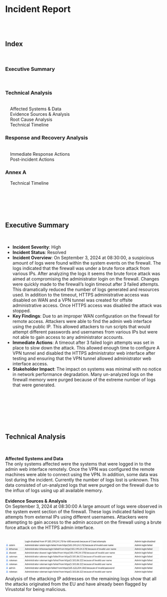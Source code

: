 <html>

<h1>Incident Report</h1>
<br />
<br />
 

<h2>Index</h2>
<br />

<h3>Executive Summary </h3>
<br />
<h3>Technical Analysis</h3>
<br />
	&nbsp; &nbsp; Affected Systems & Data
<br />
	&nbsp; &nbsp; Evidence Sources & Analysis 
<br />
	&nbsp; &nbsp; Root Cause Analysis	
<br />
	&nbsp; &nbsp; Technical Timeline	
<br />
<h3>Response and Recovery Analysis</h3>
<br />
	&nbsp; &nbsp; Immediate Response Actions
<br />
	&nbsp; &nbsp; Post-incident Actions
<br />

<h3>Annex A</h3>
	&nbsp; &nbsp; Technical Timeline

<br />
<br />
<br />
<br />
<br />
<br />

<h2>Executive Summary</h2>
<br />
<ul>
  <li><b>Incident Severity</b>: High</li>
  <li><b>Incident Status</b>: Resolved</li>
  <li><b>Incident Overview</b>: On September 3, 2024 at 08:30:00, a suspicious amount of logs were found within the system events on the firewall. The logs indicated that the firewall was under a brute force attack from various IPs. After analyzing the logs it seems the brute force attack was aimed at compromising the administrator login on the firewall. Changes were quickly made to the firewall’s login timeout after 3 failed  attempts. This dramatically reduced the number of logs generated and resources used. In addition to the timeout, HTTPS administrative access was disabled on WAN and a VPN tunnel was created for offsite      administrative access. Once HTTPS access was disabled the attack was stopped. </li>
  <li><b>Key Findings</b>: Due to an improper WAN configuration on the firewall for remote access. Attackers were able to find the admin web interface using the public IP. This allowed attackers to run scripts that would attempt different passwords and usernames from various IPs but were not able to gain access to any administrator accounts.</li>
  <li><b>Immediate Actions</b>: A timeout after 3 failed login attempts was set in place to slow down the attack. This allowed enough time to configure A VPN tunnel and disabled the HTTPS administrator web interface after testing and ensuring that the VPN tunnel allowed administrator web interface access. </li>
  <li><b>Stakeholder Impact</b>: The impact on systems was minimal with no notice in network performance degradation. Many un-analyzed logs on the firewall memory were purged because of the extreme number of logs that were generated. </li>
</ul>  
<br />
<br />
<br />
<br />
<br />
<br />

<h2>Technical Analysis</h2>
<br />

<b>Affected Systems and Data </b>
<br />
The only systems affected were the systems that were logged in to the admin web interface remotely. Once the VPN was configured the remote machines were able to connect using the VPN. In addition, some data was lost during the incident. Currently the number of logs lost is unknown. This data consisted of un-analyzed logs that were purged on the firewall due to the influx of logs using up all available memory. 
<br />
<br />
<b>Evidence Sources & Analysis </b>
<br />
On September 3, 2024 at 08:30:00 A large amount of logs were observed in the system event section of the firewall. These logs indicated failed login attempts from external IPs using different usernames. Attackers were attempting to gain access to the admin account on the firewall using a brute force attack on the HTTPS admin interface. 

<br />

<img src="https://github.com/Andyvillanueva9/Projectimages/blob/main/Untitled.jpg?raw=true](https://github.com/Andyvillanueva9/Projectimages/blob/e2e2991c2109b147dedfb8e78696c64f2d7e6fbf/Screenshot%201.jpg">

<br />
Analysis of the attacking IP addresses on the remaining logs show that all the attacks originated from the EU and have already been flagged by Virustotal for being malicious.











</html>

<!--
 ```diff
- text in red
+ text in green
! text in orange
# text in gray
@@ text in purple (and bold)@@
```
--!>
